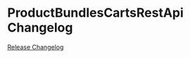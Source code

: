 # ProductBundlesCartsRestApi Changelog

[Release Changelog](https://github.com/spryker/product-bundles-carts-rest-api/releases)
